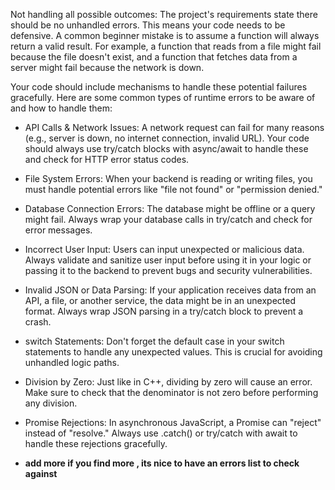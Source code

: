 Not handling all possible outcomes:
The project's requirements state there should be no unhandled errors. This means your code needs to be defensive.
A common beginner mistake is to assume a function will always return a valid result. For example, a function that reads from a file
might fail because the file doesn't exist, and a function that fetches data from a server might fail because the network is down.

Your code should include mechanisms to handle these potential failures gracefully.
Here are some common types of runtime errors to be aware of and how to handle them:

- API Calls & Network Issues: A network request can fail for many reasons (e.g., server is down, no internet connection, invalid URL). Your code should always use try/catch blocks with async/await to handle these and check for HTTP error status codes.
- File System Errors: When your backend is reading or writing files, you must handle potential errors like "file not found" or "permission denied."
- Database Connection Errors: The database might be offline or a query might fail. Always wrap your database calls in try/catch and check for error messages.
- Incorrect User Input: Users can input unexpected or malicious data. Always validate and sanitize user input
before using it in your logic or passing it to the backend to prevent bugs and security vulnerabilities.
- Invalid JSON or Data Parsing: If your application receives data from an API, a file, or another service, the data might
be in an unexpected format. Always wrap JSON parsing in a try/catch block to prevent a crash.
- switch Statements: Don't forget the default case in your switch statements to handle any unexpected values.
This is crucial for avoiding unhandled logic paths.
- Division by Zero: Just like in C++, dividing by zero will cause an error. Make sure to check that the denominator is not zero before performing any division.
- Promise Rejections: In asynchronous JavaScript, a Promise can "reject" instead of "resolve." Always use .catch() or try/catch with await to handle these rejections gracefully.

- **add more if you find more , its nice to have an errors list to check against**
